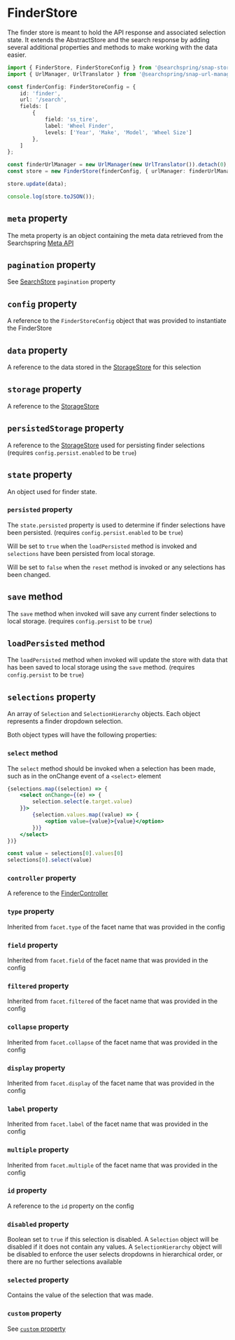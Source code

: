 # FinderStore
The finder store is meant to hold the API response and associated selection state. It extends the AbstractStore and the search response by adding several additional properties and methods to make working with the data easier.

```typescript
import { FinderStore, FinderStoreConfig } from '@searchspring/snap-store-mobx'
import { UrlManager, UrlTranslator } from '@searchspring/snap-url-manager';

const finderConfig: FinderStoreConfig = {
	id: 'finder',
	url: '/search',
	fields: [
		{
			field: 'ss_tire',
			label: 'Wheel Finder',
			levels: ['Year', 'Make', 'Model', 'Wheel Size']
		},
	]
};

const finderUrlManager = new UrlManager(new UrlTranslator()).detach(0);
const store = new FinderStore(finderConfig, { urlManager: finderUrlManager });

store.update(data);

console.log(store.toJSON());
```

## `meta` property
The meta property is an object containing the meta data retrieved from the Searchspring [Meta API](https://snapi.kube.searchspring.io/api/v1/#tag/Meta)

## `pagination` property
See [SearchStore](https://github.com/searchspring/snap/tree/main/packages/snap-store-mobx/src/Search) `pagination` property

## `config` property

A reference to the `FinderStoreConfig` object that was provided to instantiate the FinderStore

## `data` property
A reference to the data stored in the [StorageStore](https://github.com/searchspring/snap/tree/main/packages/snap-store-mobx/src/Storage) for this selection

## `storage` property
A reference to the [StorageStore](https://github.com/searchspring/snap/tree/main/packages/snap-store-mobx/src/Storage)

## `persistedStorage` property
A reference to the [StorageStore](https://github.com/searchspring/snap/tree/main/packages/snap-store-mobx/src/Storage) used for persisting finder selections (requires `config.persist.enabled` to be `true`)

## `state` property
An object used for finder state.

### `persisted` property
The `state.persisted` property is used to determine if finder selections have been persisted. (requires `config.persist.enabled` to be `true`)

Will be set to `true` when the `loadPersisted` method is invoked and `selections` have been persisted from local storage. 

Will be set to `false` when the `reset` method is invoked or any selections has been changed. 

## `save` method
The `save` method when invoked will save any current finder selections to local storage. (requires `config.persist` to be `true`)

## `loadPersisted` method
The `loadPersisted` method when invoked will update the store with data that has been saved to local storage using the `save` method. (requires `config.persist` to be `true`)

## `selections` property
An array of `Selection` and `SelectionHierarchy` objects. Each object represents a finder dropdown selection.

Both object types will have the following properties:

### `select` method
The `select` method should be invoked when a selection has been made, such as in the onChange event of a `<select>` element

```jsx
{selections.map((selection) => {
	<select onChange={(e) => {
		selection.select(e.target.value)
	}}>
		{selection.values.map((value) => {
			<option value={value}>{value}</option>
		})}
	</select>
})}
```

```typescript
const value = selections[0].values[0]
selections[0].select(value)
```

### `controller` property
A reference to the [FinderController](https://github.com/searchspring/snap/tree/main/packages/snap-controller/src/Finder)

### `type` property
Inherited from `facet.type` of the facet name that was provided in the config

### `field` property
Inherited from `facet.field` of the facet name that was provided in the config

### `filtered` property
Inherited from `facet.filtered` of the facet name that was provided in the config

### `collapse` property
Inherited from `facet.collapse` of the facet name that was provided in the config

### `display` property
Inherited from `facet.display` of the facet name that was provided in the config

### `label` property
Inherited from `facet.label` of the facet name that was provided in the config

### `multiple` property
Inherited from `facet.multiple` of the facet name that was provided in the config

### `id` property
A reference to the `id` property on the config 

### `disabled` property
Boolean set to `true` if this selection is disabled. A `Selection` object will be disabled if it does not contain any values. A `SelectionHierarchy` object will be disabled to enforce the user selects dropdowns in hierarchical order, or there are no further selections available

### `selected` property
Contains the value of the selection that was made. 

### `custom` property

See [`custom` property](https://github.com/searchspring/snap/tree/main/packages/snap-store-mobx/src/Abstract)
